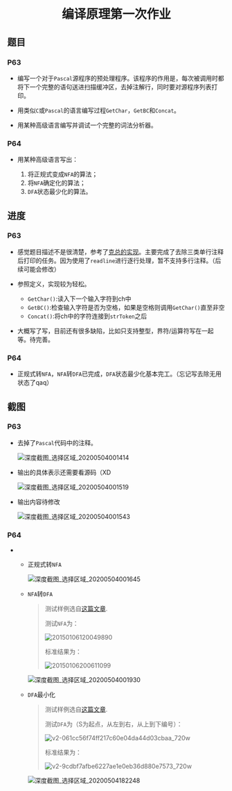 <h1 align="center">编译原理第一次作业</h1>

## 题目

### P63

+   编写一个对于`Pascal`源程序的预处理程序。该程序的作用是，每次被调用时都将下一个完整的语句送进扫描缓冲区，去掉注解行，同时要对源程序列表打印。

+   用类似`C`或`Pascal`的语言编写过程`GetChar`，`GetBC`和`Concat`。

+   用某种高级语言编写并调试一个完整的词法分析器。

### P64

+   用某种高级语言写出：

	1.  将正规式变成`NFA`的算法；
	2.  将`NFA`确定化的算法；
	3.  `DFA`状态最少化的算法。

## 进度

### P63

+   感觉题目描述不是很清楚，参考了[克总的实现](https://github.com/Rilliane/Compilers_Principles_Homework)。主要完成了去除三类单行注释后打印的任务。因为使用了`readline`进行逐行处理，暂不支持多行注释。（后续可能会修改）

+   参照定义，实现较为轻松。

    +   `GetChar()`:读入下一个输入字符到ch中
    +   `GetBC()`:检查输入字符是否为空格，如果是空格则调用`GetChar()`直至非空
    +   `Concat()`:将ch中的字符连接到`strToken`之后

+   大概写了写，目前还有很多缺陷，比如只支持整型，界符/运算符写在一起等。待完善。

### P64

+   正规式转`NFA`，`NFA`转`DFA`已完成，`DFA`状态最少化基本完工。（忘记写去除无用状态了qaq）

## 截图

### P63

+   去掉了`Pascal`代码中的注释。

    ![深度截图_选择区域_20200504001414](https://i.loli.net/2020/05/04/qfYZD3BI7aGQO8b.png)

+   输出的具体表示还需要看源码（XD

    ![深度截图_选择区域_20200504001519](https://i.loli.net/2020/05/04/RQ5geBVMNF2Kmvq.png)

+   输出内容待修改

    ![深度截图_选择区域_20200504001543](https://i.loli.net/2020/05/04/V7iwbeZBWUDRzj3.png)

### P64

+   +   正规式转`NFA`

        ![深度截图_选择区域_20200504001645](https://i.loli.net/2020/05/04/L8BgR5pJf3HjaAd.png)

    +   `NFA`转`DFA`

        >   测试样例选自[这篇文章](https://blog.csdn.net/u012359618/article/details/42456771).
        >
        >   测试`NFA`为：
        >
        >   ![20150106120049890](https://i.loli.net/2020/05/04/dfDVjBeLkHSQWxY.jpg)
        >
        >   标准结果为：
        >
        >   ![20150106200611099](https://i.loli.net/2020/05/04/a4TsxNzJQdntlMZ.jpg)

        ![深度截图_选择区域_20200504001930](https://i.loli.net/2020/05/04/hFHTK6qzwMnfNmu.png)
        
    +   `DFA`最小化
    
        >   测试样例选自[这篇文章](https://zhuanlan.zhihu.com/p/37900383).
        >
        >   测试`DFA`为（S为起点，从左到右，从上到下编号）：
        >
        >   ![v2-061cc56f74ff217c60e04da44d03cbaa_720w](https://i.loli.net/2020/05/04/mODqdcMnC1fiPyt.jpg)
        >
        >   标准结果为：
        >
        >   ![v2-9cdbf7afbe6227ae1e0eb36d880e7573_720w](https://i.loli.net/2020/05/04/NfQt3IajVvRHnCJ.jpg)

        ![深度截图_选择区域_20200504182248](https://i.loli.net/2020/05/04/V2r7zFOie6CXcwW.png)